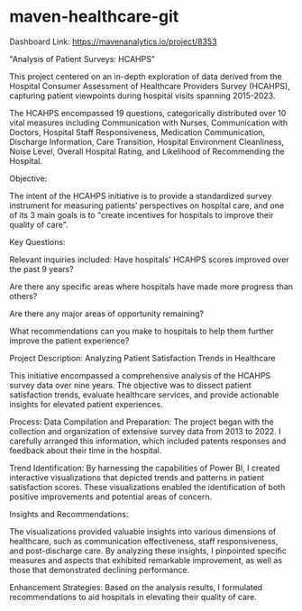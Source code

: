 # maven-healthcare-git
Dashboard Link: https://mavenanalytics.io/project/8353

 "Analysis of Patient Surveys: HCAHPS"

 This project centered on an in-depth exploration of data derived from the Hospital Consumer Assessment of Healthcare Providers Survey (HCAHPS), capturing patient viewpoints during hospital visits spanning 2015-2023.
 
 The HCAHPS encompassed 19 questions, categorically distributed over 10 vital measures including Communication with Nurses, Communication with Doctors, Hospital Staff Responsiveness, Medication Communication, Discharge Information, Care Transition, Hospital Environment Cleanliness, Noise Level, Overall Hospital Rating, and Likelihood of Recommending the Hospital.
 
Objective: 

The intent of the HCAHPS initiative is to provide a standardized survey instrument for measuring patients’ perspectives on hospital care, and one of its 3 main goals is to "create incentives for hospitals to improve their quality of care".

Key Questions: 

Relevant inquiries included:
Have hospitals' HCAHPS scores improved over the past 9 years?

Are there any specific areas where hospitals have made more progress than others?

Are there any major areas of opportunity remaining?

What recommendations can you make to hospitals to help them further improve the patient experience?

Project Description: Analyzing Patient Satisfaction Trends in Healthcare

This initiative encompassed a comprehensive analysis of the HCAHPS survey data over nine years. The objective was to dissect patient satisfaction trends, evaluate healthcare services, and provide actionable insights for elevated patient experiences.

Process:
Data Compilation and Preparation: The project began with the collection and organization of extensive survey data from 2013 to 2022.
I carefully arranged this information, which included patents responses and feedback  about their time in the hospital.

Trend Identification: By harnessing the capabilities of Power BI, I created interactive visualizations that depicted trends and patterns in patient satisfaction scores. These visualizations enabled the identification of both positive improvements and potential areas of concern.

Insights and Recommendations: 

The visualizations provided valuable insights into various dimensions of healthcare, such as communication effectiveness, staff responsiveness, and post-discharge care. 
By analyzing these insights, I pinpointed specific measures and aspects that exhibited remarkable improvement, as well as those that demonstrated declining performance.

Enhancement Strategies: Based on the analysis results, I formulated recommendations to aid hospitals in elevating their quality of care.
